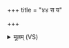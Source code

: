 +++
title = "४४ स य"

+++
<details><summary>मूलम् (VS)</summary>

स य ए॒वं वि॒द्वानु॑द॒कमु॑प॒सिच्यो॑प॒हर॑ति ।  
प्र॒जानां॑ प्र॒जन॑नाय गच्छति प्रति॒ष्ठां प्रि॒यः प्र॒जानां॑ भवति॒ य ए॒वं वि॒द्वानु॑द॒कमु॑प॒सिच्यो॑प॒हर॑ति ।  
</details>
